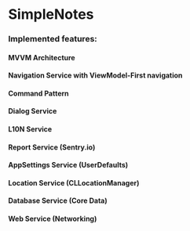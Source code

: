 # SimpleNotes

### Implemented features:

#### MVVM Architecture
#### Navigation Service with ViewModel-First navigation
#### Command Pattern
#### Dialog Service
#### L10N Service
#### Report Service (Sentry.io)
#### AppSettings Service (UserDefaults)
#### Location Service (CLLocationManager)
#### Database Service (Core Data)
#### Web Service (Networking)

